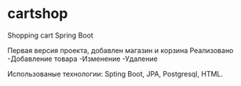 # cartshop
Shopping cart Spring Boot 

Первая версия проекта, добавлен магазин и корзина
Реализовано
-Добавление товара
-Изменение
-Удаление

Использованые технологии:
Spting Boot, JPA, Postgresql, HTML.
